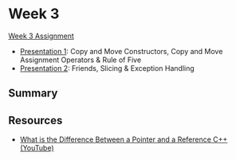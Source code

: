 # Week 3
[Week 3 Assignment](week3.pdf)

- [Presentation 1](presentation-1.pdf): Copy and Move Constructors, Copy and Move Assignment Operators & Rule of Five 
- [Presentation 2](presentation-2.pdf): Friends, Slicing & Exception Handling

## Summary


## Resources
- [What is the Difference Between a Pointer and a Reference C++ (YouTube)](https://www.youtube.com/watch?v=sxHng1iufQE)
